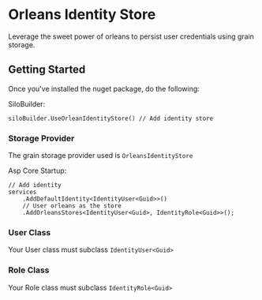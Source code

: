 # Orleans Identity Store

Leverage the sweet power of orleans to persist user credentials using grain storage.

## Getting Started

Once you've installed the nuget package, do the following:

SiloBuilder:

```
siloBuilder.UseOrleanIdentityStore() // Add identity store
```

### Storage Provider

The grain storage provider used is `OrleansIdentityStore`

Asp Core Startup:

```
// Add identity
services
    .AddDefaultIdentity<IdentityUser<Guid>>()
    // User orleans as the store
    .AddOrleansStores<IdentityUser<Guid>, IdentityRole<Guid>>();
```

### User Class

Your User class must subclass `IdentityUser<Guid>`

### Role Class

Your Role class must subclass `IdentityRole<Guid>`
